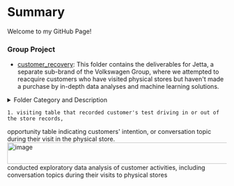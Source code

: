 # Summary
Welcome to my GitHub Page!

### Group Project
- [customer_recovery](https://github.com/xz2623/customer_recovery): This folder contains the deliverables for Jetta, a separate sub-brand of the Volkswagen Group, where we attempted to reacquire customers who have visited physical stores but haven't made a purchase by in-depth data analyses and machine learning solutions.

<details>
  <summary>Folder Category and Description</summary>
  Main folder: [机会战败模型](In English: A ML project that mitigates potential customers loss)
  1. sub-folder [1. 合并表格及数据预处理](In English: 1. Data Merging and Data Preprocessing): conducted data cleaning and preparation
  2. sub-folder [2. 构建客流表与机会表款表字段](In English: 2. Built a wide table with customer activities and intentions)
  3. sub-folder [3. 构建试乘试驾变量及试乘试驾表宽表](In English: 3. Built a wide table with customer test driving activities)
  4. sub-folder [4. 构建全新变量及宽表](In English: 3. Built a data mart with all available data at the aggregated level of each visitor)
  5. sub-folder [5. Time-decay algorithms]
</details>




	1. visiting table that recorded customer's test driving in or out of the store records, 
opportunity table indicating customers' intention, or conversation topic during their visit in the physical store.<img width="1072" height="49" alt="image" src="https://github.com/user-attachments/assets/6d39fc5c-a255-428e-b81d-877c3b5748a6" />
conducted exploratory data analysis of customer activities, including conversation topics during their visits to physical stores
